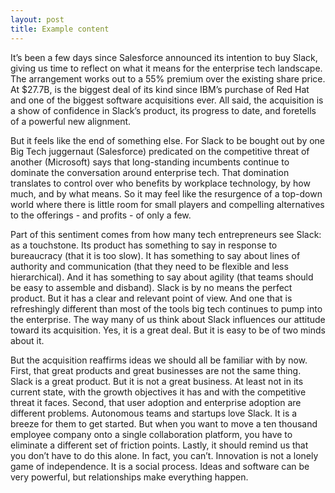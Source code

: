 ```yaml
---
layout: post
title: Example content
---
```


It’s been a few days since Salesforce announced its intention to buy Slack, giving us time to reflect on what it means for the enterprise tech landscape.   The arrangement works out to a 55% premium over the existing share price.  At $27.7B, is the biggest deal of its kind since IBM’s purchase of Red Hat and one of the biggest software acquisitions ever.   All said, the acquisition is a show of confidence in Slack’s product, its progress to date, and foretells of a powerful new alignment. 

But it feels like the end of something else.  For Slack to be bought out by one Big Tech juggernaut (Salesforce) predicated on the competitive threat of another (Microsoft) says that long-standing incumbents continue to dominate the conversation around enterprise tech.  That domination translates to control over who benefits by workplace technology, by how much, and by what means. So it may feel like the resurgence of a top-down world where there is little room for small players and compelling alternatives to the offerings - and profits - of only a few. 

Part of this sentiment comes from how many tech entrepreneurs see Slack: as a touchstone. Its product has something to say in response to bureaucracy (that it is too slow).  It has something to say about lines of authority and communication (that they need to be flexible and less hierarchical).   And it has something to say about agility (that teams should be easy to assemble and disband).   Slack is by no means the perfect product.  But it has a clear and relevant point of view.   And one that is refreshingly different than most of the tools big tech continues to pump into the enterprise.  The way many of us think about Slack influences our attitude toward its acquisition.   Yes, it is a great deal.  But it is easy to be of two minds about it.

But the acquisition reaffirms ideas we should all be familiar with by now.  First, that great products and great businesses are not the same thing.  Slack is a great product.  But it is not a great business.  At least not in its current state, with the growth objectives it has and with the competitive threat it faces.  Second, that user adoption and enterprise adoption are different problems.  Autonomous teams and startups love Slack.  It is a breeze for them to get started. But when you want to move a ten thousand employee company onto a single collaboration platform, you have to eliminate a different set of friction points.  Lastly, it should remind us that you don’t have to do this alone.  In fact, you can’t.  Innovation is not a lonely game of independence.  It is a social process.  Ideas and software can be very powerful, but relationships make everything happen.     
